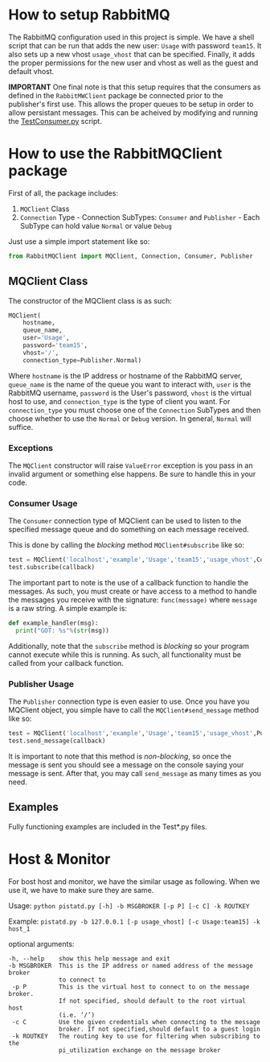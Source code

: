 # How to setup RabbitMQ
The RabbitMQ configuration used in this project is simple. We have a shell script that can be run that adds the new user: `Usage` with password `team15`. It also sets up a new vhost `usage_vhost` that can be specified. Finally, it adds the proper permissions for the new user and vhost as well as the guest and default vhost.

**IMPORTANT**
One final note is that this setup requires that the consumers as defined in the `RabbitMWClient` package be connected prior to the publisher's first use. This allows the proper queues to be setup in order to allow persistant messages. This can be acheived by modifying and running the [TestConsumer.py](TestConsumer.py) script.

# How to use the RabbitMQClient package

First of all, the package includes:
  1. `MQClient` Class
  2. `Connection` Type
    - Connection SubTypes: `Consumer` and `Publisher`
    - Each SubType can hold value `Normal` or value `Debug`
  
Just use a simple import statement like so:
  ```python
  from RabbitMQClient import MQClient, Connection, Consumer, Publisher
  ```
## MQClient Class
The constructor of the MQClient class is as such:
  ```python
  MQClient(
      hostname,
      queue_name,
	  user='Usage',
      password='team15',
      vhost='/',
      connection_type=Publisher.Normal)
  ``` 
Where `hostname` is the IP address or hostname of the RabbitMQ server, `queue_name` is the name of the queue you want to interact with, `user` is the RabbitMQ username, `password` is the User's password, `vhost` is the virtual host to use, and `connection_type` is the type of client you want.
For `connection_type` you must choose one of the `Connection` SubTypes and then choose whether to use the `Normal` or `Debug` version. In general, `Normal` will suffice.

### Exceptions
The  `MQClient` constructor will raise `ValueError` exception is you pass in an invalid argument or something else happens. Be sure to handle this in your code.

### Consumer Usage
The `Consumer` connection type of MQClient can be used to listen to the specified message queue and do something on each message received.

This is done by calling the *blocking* method `MQClient#subscribe` like so:
  ```python
  test = MQClient('localhost','example','Usage','team15','usage_vhost',Consumer.Normal)
  test.subscribe(callback)
  ```
The important part to note is the use of a callback function to handle the messages. As such, you must create or have access to a method to handle the messages you receive with the signature: `func(message)` where `message` is a raw string. A simple example is:
  ```python
  def example_handler(msg):
    print("GOT: %s"%(str(msg))
  ```
Additionally, note that the `subscribe` method is *blocking* so your program cannot execute while this is running. As such, all functionality must be called from your callback function.
  
### Publisher Usage
The `Publisher` connection type is even easier to use. Once you have you MQClient object, you simple have to call the `MQClient#send_message` method like so:
  ```python
  test = MQClient('localhost','example','Usage','team15','usage_vhost',Publisher.Normal)
  test.send_message(callback)
  ```
It is important to note that this method is *non-blocking*, so once the message is sent you should see a message on the console saying your message is sent. After that, you may call `send_message` as many times as you need.

## Examples
Fully functioning examples are included in the Test\*.py files.

# Host & Monitor

For bost host and monitor, we have the similar usage as following. When we use it, we have to make sure they are same.

Usage:
    ```python
    pistatd.py [-h] -b MSGBROKER [-p P] [-c C] -k ROUTKEY
    ```
    
Example:
    ```
    pistatd.py -b 127.0.0.1 [-p usage_vhost] [-c Usage:team15] -k host_1
    ```

optional arguments:
  ```
  -h, --help    show this help message and exit
  -b MSGBROKER  This is the IP address or named address of the message broker
                to connect to
   -p P         This is the virtual host to connect to on the message broker.
                If not specified, should default to the root virtual host
                (i.e. ‘/’)
   -c C         Use the given credentials when connecting to the message
                broker. If not specified,should default to a guest login
   -k ROUTKEY   The routing key to use for filtering when subscribing to the
                pi_utilization exchange on the message broker
   
    

